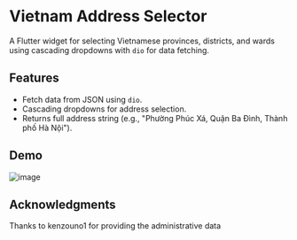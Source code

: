 # Vietnam Address Selector

A Flutter widget for selecting Vietnamese provinces, districts, and wards using cascading dropdowns with `dio` for data fetching.

## Features
- Fetch data from JSON using `dio`.
- Cascading dropdowns for address selection.
- Returns full address string (e.g., "Phường Phúc Xá, Quận Ba Đình, Thành phố Hà Nội").

## Demo
![image](https://github.com/user-attachments/assets/1b5b222d-4cbe-45fa-ad19-f0c63cf2d72b)

## Acknowledgments
Thanks to kenzouno1 for providing the administrative data




